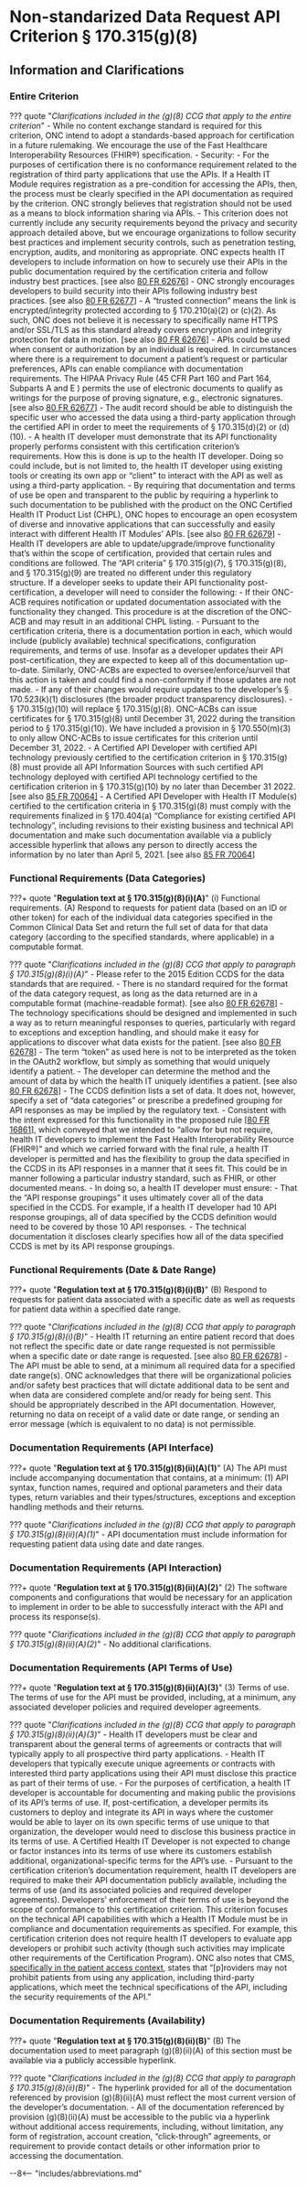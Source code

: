 <!-- $criterion-endpoint{"test-method/application-access-data-category-request"} -->

# Non-standarized Data Request API Criterion § 170.315(g)(8)

## Information and Clarifications

### Entire Criterion

<!-- $ref{g-8:CCG["Applies to entire criterion"], tabbed} -->
??? quote "*Clarifications included in the (g)(8) CCG that apply to the entire criterion*"
	- While no content exchange standard is required for this criterion, ONC intend to adopt a standards-based approach for certification in a future rulemaking. We encourage the use of the Fast Healthcare Interoperability Resources (FHIR®) specification.
	- Security:
		- For the purposes of certification there is no conformance requirement related to the registration of third party applications that use the APIs. If a Health IT Module requires registration as a pre-condition for accessing the APIs, then, the process must be clearly specified in the API documentation as required by the criterion. ONC strongly believes that registration should not be used as a means to block information sharing via APIs.
		- This criterion does not currently include any security requirements beyond the privacy and security approach detailed above, but we encourage organizations to follow security best practices and implement security controls, such as penetration testing, encryption, audits, and monitoring as appropriate. ONC expects health IT developers to include information on how to securely use their APIs in the public documentation required by the certification criteria and follow industry best practices. [see also <a href="http://www.federalregister.gov/a/2015-25597/p-1072" target="_blank">80 FR 62676</a>]
		- ONC strongly encourages developers to build security into their APIs following industry best practices. [see also <a href="http://www.federalregister.gov/a/2015-25597/p-1084" target="_blank">80 FR 62677</a>]
		- A “trusted connection” means the link is encrypted/integrity protected according to § 170.210(a)(2) or (c)(2). As such, ONC does not believe it is necessary to specifically name HTTPS and/or SSL/TLS as this standard already covers encryption and integrity protection for data in motion. [see also <a href="https://www.federalregister.gov/d/2015-25597/p-1072" target="_blank">80 FR 62676</a>]
		- APIs could be used when consent or authorization by an individual is required. In circumstances where there is a requirement to document a patient’s request or particular preferences, APIs can enable compliance with documentation requirements. The HIPAA Privacy Rule (45 CFR Part 160 and Part 164, Subparts A and E ) permits the use of electronic documents to qualify as writings for the purpose of proving signature, e.g., electronic signatures. [see also <a href="http://www.federalregister.gov/a/2015-25597/p-1094" target="_blank">80 FR 62677</a>]
	- The audit record should be able to distinguish the specific user who accessed the data using a third-party application through the certified API in order to meet the requirements of § 170.315(d)(2) or (d)(10).
	- A health IT developer must demonstrate that its API functionality properly performs consistent with this certification criterion’s requirements. How this is done is up to the health IT developer. Doing so could include, but is not limited to, the health IT developer using existing tools or creating its own app or “client” to interact with the API as well as using a third-party application.
	- By requiring that documentation and terms of use be open and transparent to the public by requiring a hyperlink to such documentation to be published with the product on the ONC Certified Health IT Product List (CHPL), ONC hopes to encourage an open ecosystem of diverse and innovative applications that can successfully and easily interact with different Health IT Modules’ APIs. [see also <a href="http://www.federalregister.gov/a/2015-25597/p-1112" target="_blank">80 FR 62679</a>]
	- Health IT developers are able to update/upgrade/improve functionality that’s within the scope of certification, provided that certain rules and conditions are followed. The “API criteria” § 170.315(g)(7), § 170.315(g)(8), and § 170.315(g)(9) are treated no different under this regulatory structure. If a developer seeks to update their API functionality post-certification, a developer will need to consider the following:
		- If their ONC-ACB requires notification or updated documentation associated with the functionality they changed. This procedure is at the discretion of the ONC-ACB and may result in an additional CHPL listing.
		- Pursuant to the certification criteria, there is a documentation portion in each, which would include (publicly available) technical specifications, configuration requirements, and terms of use. Insofar as a developer updates their API post-certification, they are expected to keep all of this documentation up-to-date. Similarly, ONC-ACBs are expected to oversee/enforce/surveil that this action is taken and could find a non-conformity if those updates are not made.
		- If any of their changes would require updates to the developer’s § 170.523(k)(1) disclosures (the broader product transparency disclosures).
	- § 170.315(g)(10) will replace § 170.315(g)(8). ONC–ACBs can issue certificates for § 170.315(g)(8) until December 31, 2022 during the transition period to § 170.315(g)(10). We have included a provision in § 170.550(m)(3) to only allow ONC-ACBs to issue certificates for this criterion until December 31, 2022.
	- A Certified API Developer with certified API technology previously certified to the certification criterion in § 170.315(g)(8) must provide all API Information Sources with such certified API technology deployed with certified API technology certified to the certification criterion in § 170.315(g)(10) by no later than December 31 2022. [see also <a href="https://www.federalregister.gov/d/2020-24376/p-300" target="_blank">85 FR 70064]</a>
	- A Certified API Developer with Health IT Module(s) certified to the certification criteria in § 170.315(g)(8) must comply with the requirements finalized in § 170.404(a) “Compliance for existing certified API technology”, including revisions to their existing business and technical API documentation and make such documentation available via a publicly accessible hyperlink that allows any person to directly access the information by no later than April 5, 2021. [see also <a href="https://www.federalregister.gov/d/2020-24376/p-301" target="_blank">85 FR 70064</a>]

### Functional Requirements (Data Categories)

???+ quote "**Regulation text at § 170.315(g)(8)(i)(A)**"
	(i) Functional requirements. (A) Respond to requests for patient data (based on an ID or other token) for each of the individual data categories specified in the Common Clinical Data Set and return the full set of data for that data category (according to the specified standards, where applicable) in a computable format.

<!-- $ref{g-8:CCG["Paragraph (g)(8)(i)(A)"], tabbed} -->
??? quote "*Clarifications included in the (g)(8) CCG that apply to paragraph § 170.315(g)(8)(i)(A)*"
	- Please refer to the 2015 Edition CCDS for the data standards that are required.
	- There is no standard required for the format of the data category request, as long as the data returned are in a computable format (machine-readable format). [see also <a href="http://www.federalregister.gov/a/2015-25597/p-1105" target="_blank">80 FR 62678</a>]
	- The technology specifications should be designed and implemented in such a way as to return meaningful responses to queries, particularly with regard to exceptions and exception handling, and should make it easy for applications to discover what data exists for the patient. [see also <a href="http://www.federalregister.gov/a/2015-25597/p-1109" target="_blank">80 FR 62678</a>]
	- The term “token” as used here is not to be interpreted as the token in the OAuth2 workflow, but simply as something that would uniquely identify a patient.
	- The developer can determine the method and the amount of data by which the health IT uniquely identifies a patient. [see also <a href="http://www.federalregister.gov/a/2015-25597/p-1101" target="_blank">80 FR 62678</a>]
	- The CCDS definition lists a set of data. It does not, however, specify a set of “data categories” or prescribe a predefined grouping for API responses as may be implied by the regulatory text.
	- Consistent with the intent expressed for this functionality in the proposed rule [<a href="http://www.federalregister.gov/a/2015-06612/p-959" target="_blank">80 FR 16861</a>], which conveyed that we intended to “allow for but not require, health IT developers to implement the Fast Health Interoperability Resource (FHIR®)” and which we carried forward with the final rule, a health IT developer is permitted and has the flexibility to group the data specified in the CCDS in its API responses in a manner that it sees fit. This could be in manner following a particular industry standard, such as FHIR, or other documented means.
		- In doing so, a health IT developer must ensure:
			- That the “API response groupings” it uses ultimately cover all of the data specified in the CCDS. For example, if a health IT developer had 10 API response groupings, all of data specified by the CCDS definition would need to be covered by those 10 API responses.
			- The technical documentation it discloses clearly specifies how all of the data specified CCDS is met by its API response groupings.

### Functional Requirements (Date & Date Range)

???+ quote "**Regulation text at § 170.315(g)(8)(i)(B)**"
	(B) Respond to requests for patient data associated with a specific date as well as requests for patient data within a specified date range.

<!-- $ref{g-8:CCG["Paragraph (g)(8)(i)(B)"], tabbed} -->
??? quote "*Clarifications included in the (g)(8) CCG that apply to paragraph § 170.315(g)(8)(i)(B)*"
	- Health IT returning an entire patient record that does not reflect the specific date or date range requested is not permissible when a specific date or date range is requested. [see also <a href="http://www.federalregister.gov/a/2015-25597/p-1109" target="_blank">80 FR 62678</a>]
	- The API must be able to send, at a minimum all required data for a specified date range(s). ONC acknowledges that there will be organizational policies and/or safety best practices that will dictate additional data to be sent and when data are considered complete and/or ready for being sent. This should be appropriately described in the API documentation. However, returning no data on receipt of a valid date or date range, or sending an error message (which is equivalent to no data) is not permissible.

### Documentation Requirements (API Interface)

???+ quote "**Regulation text at § 170.315(g)(8)(ii)(A)(1)**"
	(A) The API must include accompanying documentation that contains, at a minimum: (1) API syntax, function names, required and optional parameters and their data types, return variables and their types/structures, exceptions and exception handling methods and their returns.

<!-- $ref{g-8:CCG["Paragraph (g)(8)(ii)(A)(1)"], tabbed} -->
??? quote "*Clarifications included in the (g)(8) CCG that apply to paragraph § 170.315(g)(8)(ii)(A)(1)*"
	- API documentation must include information for requesting patient data using date and date ranges.

### Documentation Requirements (API Interaction)

???+ quote "**Regulation text at § 170.315(g)(8)(ii)(A)(2)**"
	(2) The software components and configurations that would be necessary for an application to implement in order to be able to successfully interact with the API and process its response(s).

<!-- $ref{g-8:CCG["Paragraph (g)(8)(ii)(A)(2)"], tabbed} -->
??? quote "*Clarifications included in the (g)(8) CCG that apply to paragraph § 170.315(g)(8)(ii)(A)(2)*"
	- No additional clarifications.

### Documentation Requirements (API Terms of Use)

???+ quote "**Regulation text at § 170.315(g)(8)(ii)(A)(3)**"
	(3) Terms of use. The terms of use for the API must be provided, including, at a minimum, any associated developer policies and required developer agreements.

<!-- $ref{g-8:CCG["Paragraph (g)(8)(ii)(A)(3)"], tabbed} -->
??? quote "*Clarifications included in the (g)(8) CCG that apply to paragraph § 170.315(g)(8)(ii)(A)(3)*"
	- Health IT developers must be clear and transparent about the general terms of agreements or contracts that will typically apply to all prospective third party applications.
	- Health IT developers that typically execute unique agreements or contracts with interested third party applications using their API must disclose this practice as part of their terms of use.
	- For the purposes of certification, a health IT developer is accountable for documenting and making public the provisions of its API’s terms of use. If, post-certification, a developer permits its customers to deploy and integrate its API in ways where the customer would be able to layer on its own specific terms of use unique to that organization, the developer would need to disclose this business practice in its terms of use. A Certified Health IT Developer is not expected to change or factor instances into its terms of use where its customers establish additional, organizational-specific terms for the API’s use.
	- Pursuant to the certification criterion’s documentation requirement, health IT developers are required to make their API documentation publicly available, including the terms of use (and its associated policies and required developer agreements). Developers’ enforcement of their terms of use is beyond the scope of conformance to this certification criterion. This criterion focuses on the technical API capabilities with which a Health IT Module must be in compliance and documentation requirements as specified. For example, this certification criterion does not require health IT developers to evaluate app developers or prohibit such activity (though such activities may implicate other requirements of the Certification Program). ONC also notes that CMS, <a href="https://www.cms.gov/Regulations-and-Guidance/Legislation/EHRIncentivePrograms/Downloads/MedicaidEPStage3_Obj5.pdf" target="_blank">specifically in the patient access context</a>, states that “[p]roviders may not prohibit patients from using any application, including third-party applications, which meet the technical specifications of the API, including the security requirements of the API.”

### Documentation Requirements (Availability)

???+ quote "**Regulation text at § 170.315(g)(8)(ii)(B)**"
	(B) The documentation used to meet paragraph (g)(8)(ii)(A) of this section must be available via a publicly accessible hyperlink.

<!-- $ref{g-8:CCG["Paragraph (g)(8)(ii)(B)"], tabbed} -->
??? quote "*Clarifications included in the (g)(8) CCG that apply to paragraph § 170.315(g)(8)(ii)(B)*"
	- The hyperlink provided for all of the documentation referenced by provision (g)(8)(ii)(A) must reflect the most current version of the developer’s documentation.
	- All of the documentation referenced by provision (g)(8)(ii)(A) must be accessible to the public via a hyperlink without additional access requirements, including, without limitation, any form of registration, account creation, “click-through” agreements, or requirement to provide contact details or other information prior to accessing the documentation.

--8<-- "includes/abbreviations.md"